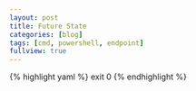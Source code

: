 ```yaml
---
layout: post
title: Future State
categories: [blog]
tags: [cmd, powershell, endpoint]
fullview: true
---
```


{% highlight yaml %}
exit 0
{% endhighlight %}
